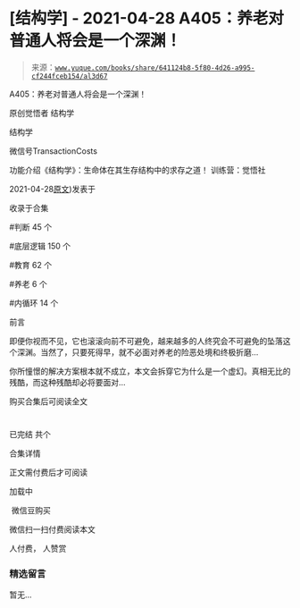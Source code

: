 # [结构学] - 2021-04-28 A405：养老对普通人将会是一个深渊！

> 来源：[`www.yuque.com/books/share/641124b8-5f80-4d26-a995-cf244fceb154/al3d67`](https://www.yuque.com/books/share/641124b8-5f80-4d26-a995-cf244fceb154/al3d67)



A405：养老对普通人将会是一个深渊！ 

原创觉悟者 结构学 

结构学 

微信号TransactionCosts 

功能介绍《结构学》：生命体在其生存结构中的求存之道！ 训练营：觉悟社 

2021-04-28[原文](https://mp.weixin.qq.com/s?__biz=MzIzMDYwOTM0Mg==&mid=2247485587&idx=1&sn=f00402b3fdc5062ee5c5382295ac4dcb&chksm=e8b19042dfc619546bf0a0905d2733d900b7594f1564f1fa7528399053b93dc53f4d14c009fb#rd))发表于 

收录于合集 

#判断 45 个 

#底层逻辑 150 个 

#教育 62 个 

#养老 6 个 

#内循环 14 个 

前言 

即便你视而不见，它也滚滚向前不可避免，越来越多的人终究会不可避免的坠落这个深渊。当然了，只要死得早，就不必面对养老的险恶处境和终极折磨… 

你所憧憬的解决方案根本就不成立，本文会拆穿它为什么是一个虚幻。真相无比的残酷，而这种残酷却必将要面对… 

购买合集后可阅读全文 

# 

已完结 共个 

合集详情 

正文需付费后才可阅读 

加载中 

 微信豆购买 

微信扫一扫付费阅读本文 

人付费， 人赞赏 

### 精选留言 

暂无...